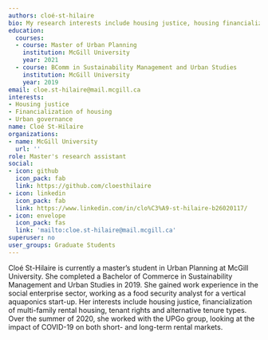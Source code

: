```yaml
---
authors: cloé-st-hilaire
bio: My research interests include housing justice, housing financialization, and urban governance.  
education:
  courses:
  - course: Master of Urban Planning
    institution: McGill University
    year: 2021
  - course: BComm in Sustainability Management and Urban Studies
    institution: McGill University
    year: 2019
email: cloe.st-hilaire@mail.mcgill.ca
interests:
- Housing justice
- Financialization of housing
- Urban governance
name: Cloé St-Hilaire
organizations:
- name: McGill University
  url: ''
role: Master's research assistant
social:
- icon: github
  icon_pack: fab
  link: https://github.com/cloesthilaire
- icon: linkedin
  icon_pack: fab
  link: https://www.linkedin.com/in/clo%C3%A9-st-hilaire-b26020117/
- icon: envelope
  icon_pack: fas
  link: 'mailto:cloe.st-hilaire@mail.mcgill.ca'
superuser: no
user_groups: Graduate Students
---
```


Cloé St-Hilaire is currently a master’s student in Urban Planning at McGill University. She completed a Bachelor of Commerce in Sustainability Management and Urban Studies in 2019. She gained work experience in the social enterprise sector, working as a food security analyst for a vertical aquaponics start-up. Her interests include housing justice, financialization of multi-family rental housing, tenant rights and alternative tenure types. Over the summer of 2020, she worked with the UPGo group, looking at the impact of COVID-19 on both short- and long-term rental markets.